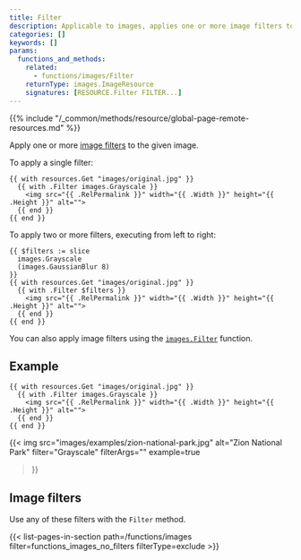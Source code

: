 ```yaml
---
title: Filter
description: Applicable to images, applies one or more image filters to the given image resource.
categories: []
keywords: []
params:
  functions_and_methods:
    related:
      - functions/images/Filter
    returnType: images.ImageResource
    signatures: [RESOURCE.Filter FILTER...]
---
```


{{% include "/_common/methods/resource/global-page-remote-resources.md" %}}

Apply one or more [image filters](#image-filters) to the given image.

To apply a single filter:

```go-html-template
{{ with resources.Get "images/original.jpg" }}
  {{ with .Filter images.Grayscale }}
    <img src="{{ .RelPermalink }}" width="{{ .Width }}" height="{{ .Height }}" alt="">
  {{ end }}
{{ end }}
```

To apply two or more filters, executing from left to right:

```go-html-template
{{ $filters := slice
  images.Grayscale
  (images.GaussianBlur 8)
}}
{{ with resources.Get "images/original.jpg" }}
  {{ with .Filter $filters }}
    <img src="{{ .RelPermalink }}" width="{{ .Width }}" height="{{ .Height }}" alt="">
  {{ end }}
{{ end }}
```

You can also apply image filters using the [`images.Filter`] function.

[`images.Filter`]: /functions/images/filter/

## Example

```go-html-template
{{ with resources.Get "images/original.jpg" }}
  {{ with .Filter images.Grayscale }}
    <img src="{{ .RelPermalink }}" width="{{ .Width }}" height="{{ .Height }}" alt="">
  {{ end }}
{{ end }}
```

{{< img
  src="images/examples/zion-national-park.jpg"
  alt="Zion National Park"
  filter="Grayscale"
  filterArgs=""
  example=true
>}}

## Image filters

Use any of these filters with the `Filter` method.

{{< list-pages-in-section path=/functions/images filter=functions_images_no_filters filterType=exclude >}}
